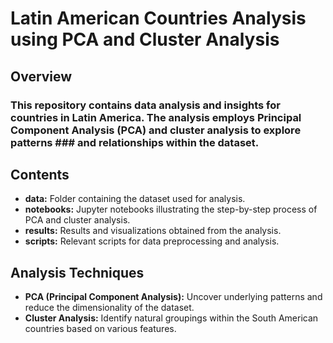 # Latin American Countries Analysis using PCA and Cluster Analysis

## Overview

### This repository contains data analysis and insights for countries in Latin America. The analysis employs Principal Component Analysis (PCA) and cluster analysis to explore patterns ### and relationships within the dataset.

## Contents

- **data:** Folder containing the dataset used for analysis.
- **notebooks:** Jupyter notebooks illustrating the step-by-step process of PCA and cluster analysis.
- **results:** Results and visualizations obtained from the analysis.
- **scripts:** Relevant scripts for data preprocessing and analysis.

## Analysis Techniques

- **PCA (Principal Component Analysis):** Uncover underlying patterns and reduce the dimensionality of the dataset.
- **Cluster Analysis:** Identify natural groupings within the South American countries based on various features.




